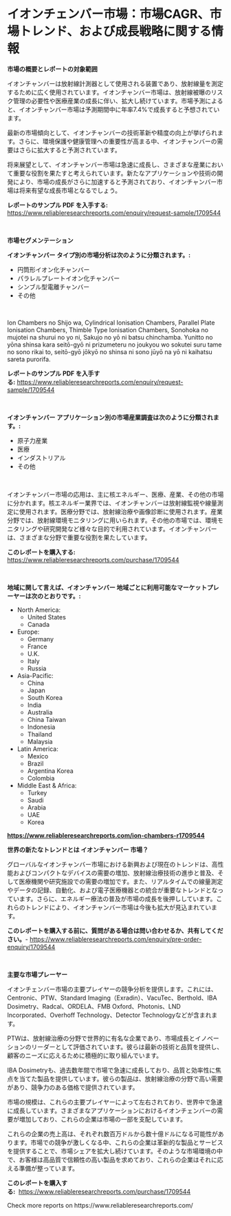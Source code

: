 <p><h1>イオンチェンバー市場：市場CAGR、市場トレンド、および成長戦略に関する情報</h1></p><p><strong>市場の概要とレポートの対象範囲</strong></p>
<p><p>イオンチャンバーは放射線計測器として使用される装置であり、放射線量を測定するために広く使用されています。イオンチャンバー市場は、放射線被曝のリスク管理の必要性や医療産業の成長に伴い、拡大し続けています。市場予測によると、イオンチャンバー市場は予測期間中に年率7.4%で成長すると予想されています。</p><p>最新の市場傾向として、イオンチャンバーの技術革新や精度の向上が挙げられます。さらに、環境保護や健康管理への重要性が高まる中、イオンチャンバーの需要はさらに拡大すると予測されています。</p><p>将来展望として、イオンチャンバー市場は急速に成長し、さまざまな産業において重要な役割を果たすと考えられています。新たなアプリケーションや技術の開発により、市場の成長がさらに加速すると予測されており、イオンチャンバー市場は将来有望な成長市場となるでしょう。</p></p>
<p><strong>レポートのサンプル PDF を入手する:</strong> <a href="https://www.reliableresearchreports.com/enquiry/request-sample/1709544">https://www.reliableresearchreports.com/enquiry/request-sample/1709544</a></p>
<p>&nbsp;</p>
<p><strong>市場セグメンテーション</strong></p>
<p><strong>イオンチャンバー タイプ別の市場分析は次のように分類されます。:</strong></p>
<p><ul><li>円筒形イオン化チャンバー</li><li>パラレルプレートイオン化チャンバー</li><li>シンブル型電離チャンバー</li><li>その他</li></ul></p>
<p>&nbsp;</p>
<p><p>Ion Chambers no Shijo wa, Cylindrical Ionisation Chambers, Parallel Plate Ionisation Chambers, Thimble Type Ionisation Chambers, Sonohoka no mujotei na shurui no yo ni, Sakujo no yō ni batsu chinchamba. Yunitto no yōna shinsa kara seitō-gyō ni prizumeteru no joukyou wo sokutei suru tame no sono rikai to, seitō-gyō jōkyō no shinsa ni sono jūyō na yō ni kaihatsu sareta purorifa.</p></p>
<p><strong>レポートのサンプル PDF を入手する:</strong>&nbsp;<a href="https://www.reliableresearchreports.com/enquiry/request-sample/1709544">https://www.reliableresearchreports.com/enquiry/request-sample/1709544</a></p>
<p>&nbsp;</p>
<p><strong> イオンチャンバー アプリケーション別の市場産業調査は次のように分類されます。:</strong></p>
<p><ul><li>原子力産業</li><li>医療</li><li>インダストリアル</li><li>その他</li></ul></p>
<p>&nbsp;</p>
<p><p>イオンチャンバー市場の応用は、主に核エネルギー、医療、産業、その他の市場に分かれます。核エネルギー業界では、イオンチャンバーは放射線監視や線量測定に使用されます。医療分野では、放射線治療や画像診断に使用されます。産業分野では、放射線環境モニタリングに用いられます。その他の市場では、環境モニタリングや研究開発など様々な目的で利用されています。イオンチャンバーは、さまざまな分野で重要な役割を果たしています。</p></p>
<p><strong>このレポートを購入する:</strong>&nbsp; <a href="https://www.reliableresearchreports.com/purchase/1709544">https://www.reliableresearchreports.com/purchase/1709544</a></p>
<p>&nbsp;</p>
<p><strong>地域に関して言えば、イオンチャンバー 地域ごとに利用可能なマーケットプレーヤーは次のとおりです。:</strong></p>
<p><ul>
    <li>
        North America:
        <ul>
            <li>United States</li>
            <li>Canada</li>
        </ul>
    </li>
    <li>
        Europe:
        <ul>
            <li>Germany</li>
            <li>France</li>
            <li>U.K.</li>
            <li>Italy</li>
            <li>Russia</li>
        </ul>
    </li>
    <li>
        Asia-Pacific:
        <ul>
            <li>China</li>
            <li>Japan</li>
            <li>South Korea</li>
            <li>India</li>
            <li>Australia</li>
            <li>China Taiwan</li>
            <li>Indonesia</li>
            <li>Thailand</li>
            <li>Malaysia</li>
        </ul>
    </li>
    <li>
        Latin America:
        <ul>
            <li>Mexico</li>
            <li>Brazil</li>
            <li>Argentina Korea</li>
            <li>Colombia</li>
        </ul>
    </li>
    <li>
        Middle East & Africa:
        <ul>
            <li>Turkey</li>
            <li>Saudi</li>
            <li>Arabia</li>
            <li>UAE</li>
            <li>Korea</li>
        </ul>
    </li>
    </ul></p>
<p><strong><a href="https://www.reliableresearchreports.com/ion-chambers-r1709544">https://www.reliableresearchreports.com/ion-chambers-r1709544</a></strong>&nbsp;</p>
<p><strong>世界の新たなトレンドとは イオンチャンバー 市場？</strong></p>
<p><p>グローバルなイオンチャンバー市場における新興および現在のトレンドは、高性能およびコンパクトなデバイスの需要の増加、放射線治療技術の進歩と普及、そして医療機関や研究施設での需要の増加です。また、リアルタイムでの線量測定やデータの記録、自動化、および電子医療機器との統合が重要なトレンドとなっています。さらに、エネルギー療法の普及が市場の成長を後押ししています。これらのトレンドにより、イオンチャンバー市場は今後も拡大が見込まれています。</p></p>
<p><strong>このレポートを購入する前に、質問がある場合は問い合わせるか、共有してください。</strong>- <a href="https://www.reliableresearchreports.com/enquiry/pre-order-enquiry/1709544">https://www.reliableresearchreports.com/enquiry/pre-order-enquiry/1709544</a></p>
<p>&nbsp;</p>
<p><strong>主要な市場プレーヤー</strong></p>
<p><p>イオンチェンバー市場の主要プレイヤーの競争分析を提供します。これには、Centronic、PTW、Standard Imaging（Exradin）、VacuTec、Berthold、IBA Dosimetry、Radcal、ORDELA、FMB Oxford、Photonis、LND Incorporated、Overhoff Technology、Detector Technologyなどが含まれます。 </p><p>PTWは、放射線治療の分野で世界的に有名な企業であり、市場成長とイノベーションのリーダーとして評価されています。彼らは最新の技術と品質を提供し、顧客のニーズに応えるために積極的に取り組んでいます。 </p><p>IBA Dosimetryも、過去数年間で市場で急速に成長しており、品質と効率性に焦点を当てた製品を提供しています。彼らの製品は、放射線治療の分野で高い需要があり、競争力のある価格で提供されています。 </p><p>市場の規模は、これらの主要プレイヤーによって左右されており、世界中で急速に成長しています。さまざまなアプリケーションにおけるイオンチェンバーの需要が増加しており、これらの企業は市場の一部を支配しています。 </p><p>これらの企業の売上高は、それぞれ数百万ドルから数十億ドルになる可能性があります。市場での競争が激しくなる中、これらの企業は革新的な製品とサービスを提供することで、市場シェアを拡大し続けています。そのような市場環境の中で、お客様は高品質で信頼性の高い製品を求めており、これらの企業はそれに応える準備が整っています。</p></p>
<p><strong>このレポートを購入する:</strong>&nbsp;&nbsp;<a href="https://www.reliableresearchreports.com/purchase/1709544">https://www.reliableresearchreports.com/purchase/1709544</a></p>
<p>Check more reports on https://www.reliableresearchreports.com/</p>
